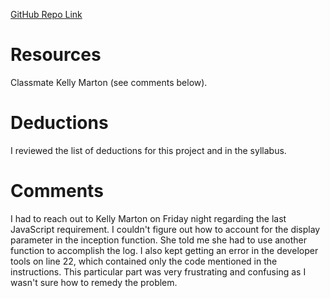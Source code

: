 [GitHub Repo Link](https://github.com/gerrettrice/hw_javascript_rice_gerrett)

# Resources

Classmate Kelly Marton (see comments below).

# Deductions

I reviewed the list of deductions for this project and in the syllabus.

# Comments

I had to reach out to Kelly Marton on Friday night regarding the last JavaScript
requirement. I couldn't figure out how to account for the display parameter in
the inception function. She told me she had to use another function to accomplish
the log. I also kept getting an error in the developer tools on line 22, which
contained only the code mentioned in the instructions. This particular part was
very frustrating and confusing as I wasn't sure how to remedy the problem.
